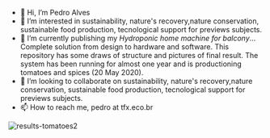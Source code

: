- 👋 Hi, I’m Pedro Alves
- 👀 I’m interested in sustainability, nature's recovery,nature conservation, sustainable food production, tecnological support for previews subjects.
- 🌱 I’m currently publishing my *Hydroponic home machine for balcony*... Complete solution from design to hardware and software. This repository has some draws of structure and pictures of final result. The system has been running for almost one year and is productioning tomatoes and spices (20 May 2020).
- 💞️ I’m looking to collaborate on sustainability, nature's recovery,nature conservation, sustainable food production, tecnological support for previews subjects.
- 📫 How to reach me, pedro at tfx.eco.br

<!---
PedroAlvesTFX/PedroAlvesTFX is a ✨ special ✨ repository because its `README.md` (this file) appears on your GitHub profile.
You can click the Preview link to take a look at your changes.
--->
![results-tomatoes2](https://user-images.githubusercontent.com/22840629/167954280-6183ad65-823c-4b5c-937e-c7091e8d5dbc.jpg)
